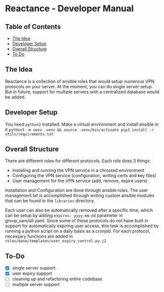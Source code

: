 # Reactance - Developer Manual

## Table of Contents
- [The Idea](#the-idea)
- [Developer Setup](#developer-setup)
- [Overall Structure](#overall-structure)
- [To Do](#todo)

## The Idea
Reactance is a collection of ansible roles that would setup numerous VPN protocols on your server. At the moment, you can do single server setup. But in future, support for multiple servers with a centralized database would be added.

## Developer Setup
You need `python3` installed. Make a virtual environment and install ansible in it `python3 -m venv .venv && source .venv/bin/activate pip3 install -r utils/requirements.txt`

## Overall Structure
There are different roles for different protocols. Each role does 3 things:
- Installing and running the VPN service in a chrooted environment
- Configuring the VPN service (configuration, writing certs and key files)
- User management for the VPN service (add, remove, expire users)

Installation and Configuration are done through ansible roles. The user management bit is accomplished through writing custom ansible modules that can be found in the `libraries` directory.

Each user can also be automatically removed after a specific time, which can be setup by adding `expires: yyyy-mm-dd` parameter in group_vars/all.yaml. Since some of these protocols do not have built in support for automatically expiring user access, this task is accomplished by running a python script on a daily basis as a cronjob. For each protocol, necessary functions are added in `roles/base/templates/user_expiry_control.py.j2`

## To-Do
- [X] single server support
- [x] user expiry support
- [ ] cleaning up and refactoring entire codebase
- [ ] multiple server support
